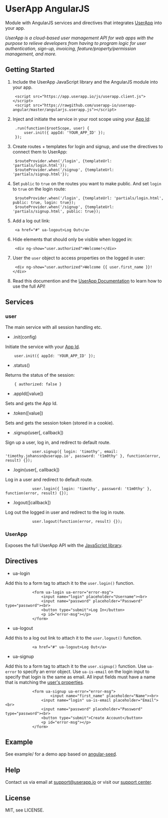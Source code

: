 UserApp AngularJS
=================

Module with AngularJS services and directives that integrates [UserApp](https://www.userapp.io/) into your app.

*UserApp is a cloud-based user management API for web apps with the purpose to relieve developers from having to program logic for user authentication, sign-up, invoicing, feature/property/permission management, and more.*

## Getting Started

1. Include the UserApp JavaScript library and the AngularJS module into your app.

        <script src="https://app.userapp.io/js/userapp.client.js"></script>
        <script src="https://rawgithub.com/userapp-io/userapp-angular/master/angularjs.userapp.js"></script>

2. Inject and initiate the service in your root scope using your [App Id](https://help.userapp.io/customer/portal/articles/1322336-how-do-i-find-my-app-id-):

        .run(function($rootScope, user) {
            user.init({ appId: 'YOUR_APP_ID' });
        });

3. Create routes + templates for login and signup, and use the directives to connect them to UserApp:

        $routeProvider.when('/login', {templateUrl: 'partials/login.html'});
        $routeProvider.when('/signup', {templateUrl: 'partials/signup.html'});

4. Set `public` to `true` on the routes you want to make public. And set `login` to `true` on the login route:

        $routeProvider.when('/login', {templateUrl: 'partials/login.html', public: true, login: true});
        $routeProvider.when('/signup', {templateUrl: 'partials/signup.html', public: true});

5. Add a log out link:
    
        <a href="#" ua-logout>Log Out</a>

6. Hide elements that should only be visible when logged in:

        <div ng-show="user.authorized">Welcome!</div>

7. User the `user` object to access properties on the logged in user:

        <div ng-show="user.authorized">Welcome {{ user.first_name }}!</div>

8. Read this documention and the [UserApp Documentation](https://app.userapp.io/#/docs/) to learn how to use the full API!


## Services

### user

The main service with all session handling etc.

* .init(config)

Initiate the service with your [App Id](https://help.userapp.io/customer/portal/articles/1322336-how-do-i-find-my-app-id-).

        user.init({ appId: 'YOUR_APP_ID' });

* .status()

Returns the status of the session:

        { authorized: false }

* .appId([value])

Sets and gets the App Id.

* .token([value])

Sets and gets the session token (stored in a cookie).

* .signup(user[, callback])

Sign up a user, log in, and redirect to default route.

                user.signup({ login: 'timothy', email: 'timothy.johanssn@userapp.io', password: 't1m0thy' }, function(error, result) {});

* .login(user[, callback])

Log in a user and redirect to default route.

                user.login({ login: 'timothy', password: 't1m0thy' }, function(error, result) {});

* .logout([callback])

Log out the logged in user and redirect to the log in route.
                
                user.logout(function(error, result) {});

### UserApp

Exposes the full UserApp API with the [JavaScript library](https://app.userapp.io/#/docs/libs/javascript/).

## Directives

* ua-login

Add this to a form tag to attach it to the `user.login()` function.

                <form ua-login ua-error="error-msg">
	                <input name="login" placeholder="Username"><br>
	                <input name="password" placeholder="Password" type="password"><br>
	                <button type="submit">Log In</button>
	                <p id="error-msg"></p>
                </form>

* ua-logout

Add this to a log out link to attach it to the `user.logout()` function.

                <a href="#" ua-logout>Log Out</a>

* ua-signup

Add this to a form tag to attach it to the `user.signup()` function. Use `ua-error` to specify an error object. Use `ua-is-email` on the login input to specify that login is the same as email. All input fields must have a name that is matching the [user's properties](https://app.userapp.io/#/docs/user/#properties).

                <form ua-signup ua-error="error-msg">
                        <input name="first_name" placeholder="Name"><br>
	                <input name="login" ua-is-email placeholder="Email"><br>
	                <input name="password" placeholder="Password" type="password"><br>
	                <button type="submit">Create Account</button>
	                <p id="error-msg"></p>
                </form>

## Example

See example/ for a demo app based on [angular-seed](https://github.com/angular/angular-seed).

## Help

Contact us via email at support@userapp.io or visit our [support center](https://help.userapp.io).

## License

MIT, see LICENSE.




